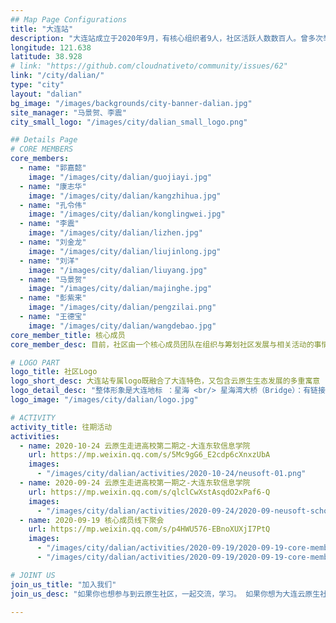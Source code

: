 ```yaml
---
## Map Page Configurations
title: "大连站"
description: "大连站成立于2020年9月，有核心组织者9人，社区活跃人数数百人。曾多次举办各种线上线下活动。致力于汇聚优秀人才，活跃大连的IT氛围，推广云原生技术！"
longitude: 121.638
latitude: 38.928
# link: "https://github.com/cloudnativeto/community/issues/62"
link: "/city/dalian/"
type: "city"
layout: "dalian"
bg_image: "/images/backgrounds/city-banner-dalian.jpg"
site_manager: "马景贺、李震"
city_small_logo: "/images/city/dalian_small_logo.png"

## Details Page
# CORE MEMBERS
core_members:
  - name: "郭嘉懿"
    image: "/images/city/dalian/guojiayi.jpg"
  - name: "康志华"
    image: "/images/city/dalian/kangzhihua.jpg"
  - name: "孔令伟"
    image: "/images/city/dalian/konglingwei.jpg"
  - name: "李震"
    image: "/images/city/dalian/lizhen.jpg"
  - name: "刘金龙"
    image: "/images/city/dalian/liujinlong.jpg"
  - name: "刘洋"
    image: "/images/city/dalian/liuyang.jpg"
  - name: "马景贺"
    image: "/images/city/dalian/majinghe.jpg"
  - name: "彭紫来"
    image: "/images/city/dalian/pengzilai.png"
  - name: "王德宝"
    image: "/images/city/dalian/wangdebao.jpg"
core_member_title: 核心成员
core_member_desc: 目前，社区由一个核心成员团队在组织与筹划社区发展与相关活动的事情。这些成员来自IBM，埃森哲，思科，中兴通，乐天，大商，飞创等大连知名企业。涵盖了企业经理人，系统架构师，DevOps工程师，程序开发工程师。我们将努力为云原生社区大连站的发展与壮大做出我们自己的贡献。

# LOGO PART
logo_title: 社区Logo
logo_short_desc: 大连站专属logo既融合了大连特色，又包含云原生生态发展的多重寓意
logo_detail_desc: "整体形象是大连地标 ：星海 <br/> 星海湾大桥（Bridge）：有链接的意思，寓意链接社区与开发者 <br/> Kubernetes 的 logo 和满天的繁星：寓意 Kubernetes 和其周边的生态"
logo_image: "/images/city/dalian/logo.jpg"

# ACTIVITY
activity_title: 往期活动
activities:
  - name: 2020-10-24 云原生走进高校第二期之-大连东软信息学院
    url: https://mp.weixin.qq.com/s/5Mc9gG6_E2cdp6cXnxzUbA
    images:
      - "/images/city/dalian/activities/2020-10-24/neusoft-01.png"
  - name: 2020-09-24 云原生走进高校第一期之-大连东软信息学院
    url: https://mp.weixin.qq.com/s/qlclCwXstAsqdO2xPaf6-Q
    images:
      - "/images/city/dalian/activities/2020-09-24/2020-09-neusoft-school.png"
  - name: 2020-09-19 核心成员线下聚会
    url: https://mp.weixin.qq.com/s/p4HWU576-EBnoXUXjI7PtQ
    images: 
      - "/images/city/dalian/activities/2020-09-19/2020-09-19-core-member-01.jpg"
      - "/images/city/dalian/activities/2020-09-19/2020-09-19-core-member-02.jpg"

# JOINT US
join_us_title: "加入我们"
join_us_desc: "如果你也想参与到云原生社区，一起交流，学习。 如果你想为大连云原生社区的强大贡献一份自己的力量，`请扫码关注下侧微信公众号`。 如需加入微信群，请搜索微信号: `majinghe11`, 备注云原生, 社区核心成员会将您加入群内。"

---
```

